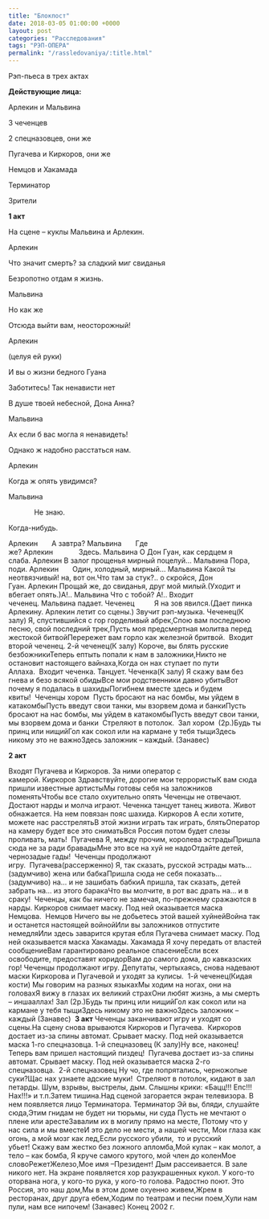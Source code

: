 ```yaml
---
title: "Блокпост"
date: 2018-03-05 01:00:00 +0000
layout: post
categories: "Расследования"
tags: "РЭП-ОПЕРА"
permalink: "/rassledovaniya/:title.html"
---
```

Рэп-пьеса в трех актах  

**Действующие лица:** 

Арлекин и Мальвина

3 чеченцев

2 спецназовцев, они же

Пугачева и Киркоров, они же

Немцов и Хакамада

Терминатор

Зрители   

**1 акт** 

На сцене – куклы Мальвина и Арлекин. 

Арлекин 

Что значит смерть? за сладкий миг свиданья

Безропотно отдам я жизнь. 

Мальвина             

Но как же

Отсюда выйти вам, неосторожный! 

Арлекин

(целуя ей руки) 

И вы о жизни бедного Гуана

Заботитесь! Так ненависти нет

В душе твоей небесной, Дона Анна? 

Мальвина 

Ах если б вас могла я ненавидеть!

Однако ж надобно расстаться нам. 

Арлекин 

Когда ж опять увидимся? 

Мальвина

             Не знаю.

Когда-нибудь. 

Арлекин       А завтра? Мальвина       Где же? Арлекин             Здесь. Мальвина О Дон Гуан, как сердцем я слаба. Арлекин В залог прощенья мирный поцелуй... Мальвина Пора, поди. Арлекин       Один, холодный, мирный... Мальвина Какой ты неотвязчивый! на, вот он.Что там за стук?.. о скройся, Дон Гуан. Арлекин Прощай же, до свиданья, друг мой милый.(Уходит и вбегает опять.)А!.. Мальвина Что с тобой? A!.. Входит чеченец. Мальвина падает. Чеченец          Я на зов явился.(Дает пинка Арлекину. Арлекин летит со сцены.) Звучит рэп-музыка. Чеченец(К залу) Я, спустившийся с гор горделивый абрек,Спою вам последнюю песню, свой последний трек,Пусть моя предсмертная молитва перед жестокой битвойПерережет вам горло как железной бритвой.  Входит второй чеченец. 2-й чеченец(К залу) Короче, вы блять русские безбожникиТеперь ептыть попали к нам в заложники,Никто не остановит настоящего вайнаха,Когда он нах ступает по пути Аллаха.  Входит чеченка. Танцует. Чеченка(К залу) Я скажу вам без гнева и безо всякой обидыВсе мои родственники давно убитыВот почему я подалась в шахидыПогибнем вместе здесь и будем квиты!  Чеченцы хором  Пусть бросают на нас бомбы, мы уйдем в катакомбыПусть введут свои танки, мы взорвем дома и банкиПусть бросают на нас бомбы, мы уйдем в катакомбыПусть введут свои танки, мы взорвем дома и банки  Стреляют в потолок.  Зал хором  (2р.)Будь ты принц или нищийГол как сокол или на кармане у тебя тыщиЗдесь никому это не важноЗдесь заложник – каждый. (Занавес)  

**2 акт** 

Входят Пугачева и Киркоров. За ними оператор с камерой. Киркоров Здравствуйте, дорогие мои террористыК вам сюда пришли известные артистыМы готовы себя на заложников поменятьЧтобы все стало охуительно опять Чеченцы не отвечают. Достают нарды и молча играют. Чеченка танцует танец живота. Живот обнажается. На нем повязан пояс шахида. Киркоров А если хотите, можете нас расстрелятьВ этой жизни играть так играть, блятьОператор на камеру будет все это сниматьВся Россия потом будет слезы проливать, мать!  Пугачева Я, между прочим, королева эстрадыПришла сюда не за ради бравадыМне это все на хуй не надоОтдайте детей, чернозадые гады!  Чеченцы продолжают игру.  Пугачева(рассерженно) Я, так сказать, русской эстрады мать… (задумчиво) жена или бабкаПришла сюда не себя показать… (задумчиво) на… и не зашибать бабкиА пришла, так сказать, детей забрать на… из этого баракаЧто вы молчите, в рот вас драть на… и в сраку!  Чеченцы, как бы ничего не замечая, по-прежнему сражаются в нарды. Киркоров снимает маску. Под ней оказывается маска Немцова.  Немцов Ничего вы не добьетесь этой вашей хуйнейВойна так и останется настоящей войнойИли вы заложников отпустите немедляИли здесь заварится крутая ебля Пугачева снимает маску. Под ней оказывается маска Хакамады. Хакамада Я хочу передать от властей сообщениеВам гарантировано реальное спасениеЕсли всех освободите, предоставят коридорВам до самого дома, до кавказских гор! Чеченцы продолжают игру. Депутаты, чертыхаясь, снова надевают маски Киркорова и Пугачевой и уходят за кулисы.  1-й чеченец(Кидая кости) Мы говорим на разных языкахМы ходим на ногах, они на головахЯ вижу в глазах их великий страхОни любят жизнь, а мы смерть – иншааллах! Зал (2р.)Будь ты принц или нищийГол как сокол или на кармане у тебя тыщиЗдесь никому это не важноЗдесь заложник – каждый (Занавес)  **3 акт** Чеченцы заканчивают игру и уходят со сцены.На сцену снова врываются Киркоров и Пугачева.  Киркоров достает из-за спины автомат. Срывает маску. Под ней оказывается маска 1-го спецназовца. 1-й спецназовец (К залу)Ну все, наконец!Теперь вам пришел настоящий пиздец!  Пугачева достает из-за спины автомат. Срывает маску. Под ней оказывается маска 2-го спецназовца.  2-й спецназовец Ну чо, где попрятались, черножопые суки?Щас нах узнаете адские муки!  Стреляют в потолок, кидают в зал петарды. Шум, взрывы, выстрелы, дым. Слышны крики: «Бацц!!! Епс!!! Нах!!!» и т.п.Затем тишина.Над сценой загорается экран телевизора. В нем появляется лицо Терминатора. Терминатор Эй вы, бляди, слушайте сюда,Этим гнидам не будет ни тюрьмы, ни суда Пусть не мечтают о плене или арестеЗавалим их в могилу прямо на месте, Потому что у нас сила и мы вместеИ это дело не мести, а нашей чести, Мои глаза как огонь, а мой мозг как лед,Если русского убили,  то и русский убьет! Скажу вам жестко без ложного апломба,Мой кулак – как молот, а тело – как бомба, Я круче самого крутого, мой член до коленМое словоРежетЖелезо,Мое имя –Президент! Дым рассеивается. В зале никого нет. На экране появляется хор разукрашенных кукол. У кого-то оторвана нога, у кого-то рука, у кого-то голова. Радостно поют. Это Россия, это наш дом,Мы в этом доме охуенно живем,Жрем в ресторанах, друг друга ебем,Ходим по театрам и песни поем,Хули нам пули, нам все нипочем! (Занавес) Конец 2002 г.
